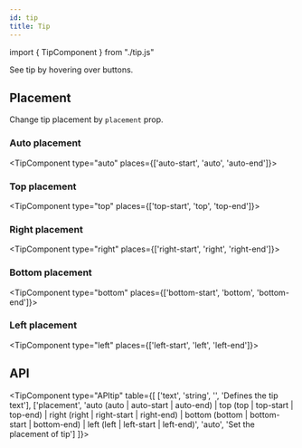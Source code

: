 ```yaml
---
id: tip
title: Tip
---
```


import { TipComponent } from "./tip.js"

<p>See tip by hovering over buttons.</p>

## Placement

<p>Change tip placement by <code>placement</code> prop.</p>

### Auto placement

<TipComponent type="auto" places={['auto-start', 'auto', 'auto-end']}></TipComponent>

### Top placement

<TipComponent type="top" places={['top-start', 'top', 'top-end']}></TipComponent>

### Right placement

<TipComponent type="right" places={['right-start', 'right', 'right-end']}></TipComponent>

### Bottom placement

<TipComponent type="bottom" places={['bottom-start', 'bottom', 'bottom-end']}></TipComponent>

### Left placement

<TipComponent type="left" places={['left-start', 'left', 'left-end']}></TipComponent>

## API

<TipComponent type="APItip" table={[
  ['text', 'string', '', 'Defines the tip text'],
  ['placement', 'auto (auto | auto-start | auto-end) | top (top | top-start | top-end) | right (right | right-start | right-end) | bottom (bottom | bottom-start | bottom-end) | left (left | left-start | left-end)', 'auto', 'Set the placement of tip']
  ]}></TipComponent>